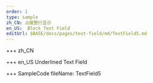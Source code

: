 ```yaml
--- 
order: 1
type: sample
zh_CN: 占据整行显示
en_US:  Block Text Field 
editUrl: $BASE/docs/pages/text-field/md/TextField5.md
---
```


+++ zh_CN

+++ en_US
Underlined Text Field

+++ SampleCode
fileName: TextField5
